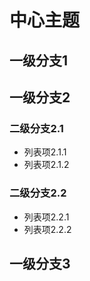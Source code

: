 # 中心主题

## 一级分支1

## 一级分支2

### 二级分支2.1
- 列表项2.1.1  
- 列表项2.1.2  

### 二级分支2.2
- 列表项2.2.1  
- 列表项2.2.2  

## 一级分支3

